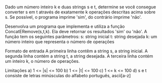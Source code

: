 

Dado um número inteiro k e duas strings s e t, determine se você consegue converter s em t através de exatamente k operações descritas acima sobre s. Se possível, o programa imprime 'sim', do contrário imprime 'não'.

Desenvolva um programa que implementa e utiliza a função ConcatERemove(s,t,k). Ela deve retornar os resultados 'sim' ou 'não'.
A função tem os seguintes parâmetros:
s: string inicial
t: string desejada
k: um número inteiro que representa o número de operações

Formato de entrada
A primeira linha contêm a string s, a string inicial.
A segunda linha contém a string t, a string desejada.
A terceira linha contém um inteiro k, o número de operações.

Limitações
a) 1 <= |s| <= 100
b) 1 <= |t| <= 100
c) 1 <= k <= 100
d) s e t consiste de letras minúsculas do alfabeto português, ascii[a-z]